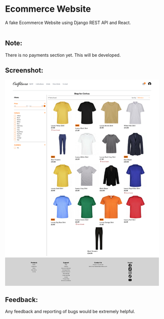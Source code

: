 # Ecommerce Website
A fake Ecommerce Website using Django REST API and React.
<br><br>

## Note:
There is no payments section yet. This will be developed.

## Screenshot:
![](Screenshot.png)

## Feedback:
Any feedback and reporting of bugs would be extremely helpful.